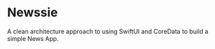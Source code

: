 # Newssie


A clean architecture approach to using SwiftUI and CoreData to build a simple News App. 
